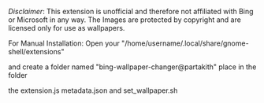 *Disclaimer*: This extension is unofficial and therefore not affiliated with Bing or Microsoft in any way. 
The Images are protected by copyright and are licensed only for use as wallpapers.

For Manual Installation: Open your "/home/username/.local/share/gnome-shell/extensions"

and create a folder named "bing-wallpaper-changer@partakith" place in the folder

the extension.js metadata.json and set_wallpaper.sh
